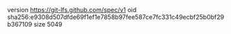 version https://git-lfs.github.com/spec/v1
oid sha256:e9308d507dfde69f1ef1e7858b97fee587ce7fc331c49ecbf25b0bf29b367109
size 5049
